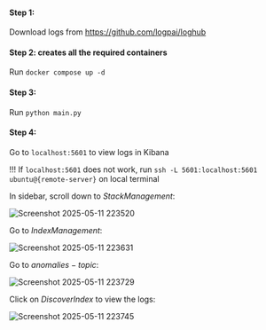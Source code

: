 #### Step 1:
Download logs from https://github.com/logpai/loghub

#### Step 2: creates all the required containers
Run `docker compose up -d`

#### Step 3: 
Run `python main.py`

#### Step 4:
Go to `localhost:5601` to view logs in Kibana

!!! If `localhost:5601` does not work, run `ssh -L 5601:localhost:5601 ubuntu@{remote-server}` on local terminal

In sidebar, scroll down to $Stack Management$:

![Screenshot 2025-05-11 223520](https://github.com/user-attachments/assets/f1e01312-371c-45c3-897d-c6075d64c578)


Go to $Index Management$:

![Screenshot 2025-05-11 223631](https://github.com/user-attachments/assets/d5cc1a42-e004-4400-9c79-a0c1135ffccf)


Go to $anomalies-topic$:

![Screenshot 2025-05-11 223729](https://github.com/user-attachments/assets/19ee58aa-0ce5-49e3-9f38-99578e87a49b)


Click on $Discover Index$ to view the logs:

![Screenshot 2025-05-11 223745](https://github.com/user-attachments/assets/83e92853-4208-454b-baf3-4fddb5bc48e8)
